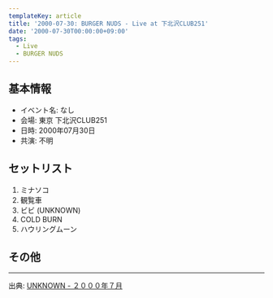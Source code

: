 ```yaml
---
templateKey: article
title: '2000-07-30: BURGER NUDS - Live at 下北沢CLUB251'
date: '2000-07-30T00:00:00+09:00'
tags:
  - Live
  - BURGER NUDS
---
```

## 基本情報

* イベント名: なし
* 会場: 東京 下北沢CLUB251
* 日時: 2000年07月30日
* 共演: 不明

## セットリスト

1. ミナソコ
1. 観覧車
1. ビビ (UNKNOWN)
1. COLD BURN
1. ハウリングムーン

## その他

---

出典: [UNKNOWN - ２０００年７月](http://web.archive.org/web/20050411122616/http://shinjuku.cool.ne.jp/burgernuds/20007.html)
